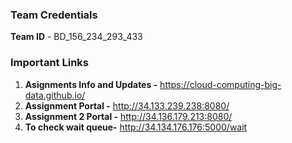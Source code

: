 ### Team Credentials
**Team ID** - BD_156_234_293_433  


### Important Links
1. **Asignments Info and Updates -** https://cloud-computing-big-data.github.io/
2. **Assignment Portal -** http://34.133.239.238:8080/
3. **Assignment 2 Portal -** http://34.136.179.213:8080/
4. **To check wait queue-** http://34.134.176.176:5000/wait
